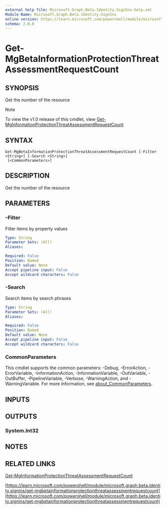 ```yaml
---
external help file: Microsoft.Graph.Beta.Identity.SignIns-help.xml
Module Name: Microsoft.Graph.Beta.Identity.SignIns
online version: https://learn.microsoft.com/powershell/module/microsoft.graph.beta.identity.signins/get-mgbetainformationprotectionthreatassessmentrequestcount
schema: 2.0.0
---
```


# Get-MgBetaInformationProtectionThreatAssessmentRequestCount

## SYNOPSIS
Get the number of the resource

> [!NOTE]
> To view the v1.0 release of this cmdlet, view [Get-MgInformationProtectionThreatAssessmentRequestCount](/powershell/module/Microsoft.Graph.Identity.SignIns/Get-MgInformationProtectionThreatAssessmentRequestCount?view=graph-powershell-1.0)

## SYNTAX

```
Get-MgBetaInformationProtectionThreatAssessmentRequestCount [-Filter <String>] [-Search <String>]
 [<CommonParameters>]
```

## DESCRIPTION
Get the number of the resource

## PARAMETERS

### -Filter
Filter items by property values

```yaml
Type: String
Parameter Sets: (All)
Aliases:

Required: False
Position: Named
Default value: None
Accept pipeline input: False
Accept wildcard characters: False
```

### -Search
Search items by search phrases

```yaml
Type: String
Parameter Sets: (All)
Aliases:

Required: False
Position: Named
Default value: None
Accept pipeline input: False
Accept wildcard characters: False
```

### CommonParameters
This cmdlet supports the common parameters: -Debug, -ErrorAction, -ErrorVariable, -InformationAction, -InformationVariable, -OutVariable, -OutBuffer, -PipelineVariable, -Verbose, -WarningAction, and -WarningVariable. For more information, see [about_CommonParameters](http://go.microsoft.com/fwlink/?LinkID=113216).

## INPUTS

## OUTPUTS

### System.Int32
## NOTES

## RELATED LINKS
[Get-MgInformationProtectionThreatAssessmentRequestCount](/powershell/module/Microsoft.Graph.Identity.SignIns/Get-MgInformationProtectionThreatAssessmentRequestCount?view=graph-powershell-1.0)

[https://learn.microsoft.com/powershell/module/microsoft.graph.beta.identity.signins/get-mgbetainformationprotectionthreatassessmentrequestcount](https://learn.microsoft.com/powershell/module/microsoft.graph.beta.identity.signins/get-mgbetainformationprotectionthreatassessmentrequestcount)



